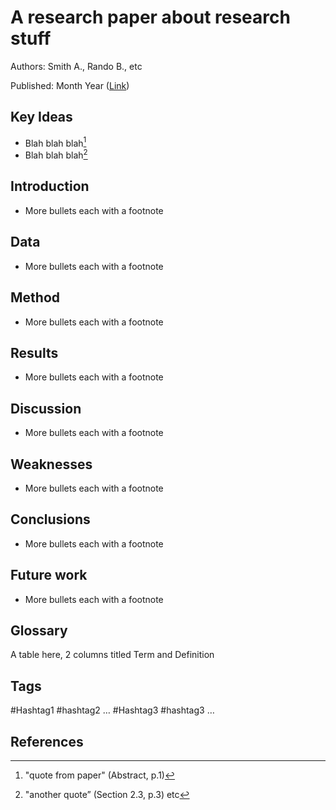 # A research paper about research stuff

Authors: Smith A., Rando B., etc

Published: Month Year ([Link](https://arxiv.org/abs/xxxx.xxxxx))

## Key Ideas

- Blah blah blah[^1]
- Blah blah blah[^2]  

## Introduction

- More bullets each with a footnote

## Data

- More bullets each with a footnote

## Method

- More bullets each with a footnote

## Results

- More bullets each with a footnote

## Discussion

- More bullets each with a footnote

## Weaknesses

- More bullets each with a footnote

## Conclusions

- More bullets each with a footnote

## Future work

- More bullets each with a footnote

## Glossary 

A table here, 2 columns titled Term and Definition

## Tags

#Hashtag1 #hashtag2 …
#Hashtag3 #hashtag3 …

## References

[^1]: "quote from paper" (Abstract, p.1)
[^2]: "another quote” (Section 2.3, p.3)
etc